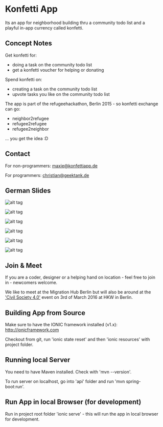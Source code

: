 # Konfetti App

Its an app for neighborhood building thru a community todo list and a playful in-app currency called konfetti.

## Concept Notes

Get konfetti for:
- doing a task on the community todo list
- get a konfetti voucher for helping or donating

Spend konfetti on:
- creating a task on the community todo list
- upvote tasks you like on the community todo list

The app is part of the refugeehackathon, Berlin 2015 - so konfetti exchange can go:
- neighbor2refugee
- refugee2refugee
- refugee2neighbor

... you get the idea :D

## Contact

For non-programmers: maxie@konfettiapp.de

For programmers: christian@geektank.de

## German Slides

![alt tag](https://raw.githubusercontent.com/rootzoll/konfetti-app/master/concept/slides/1_de.png)

![alt tag](https://raw.githubusercontent.com/rootzoll/konfetti-app/master/concept/slides/2_de.png)

![alt tag](https://raw.githubusercontent.com/rootzoll/konfetti-app/master/concept/slides/3_de.png)

![alt tag](https://raw.githubusercontent.com/rootzoll/konfetti-app/master/concept/slides/4_de.png)

![alt tag](https://raw.githubusercontent.com/rootzoll/konfetti-app/master/concept/slides/5_de.png)

![alt tag](https://raw.githubusercontent.com/rootzoll/konfetti-app/master/concept/slides/6_de.png)

## Join & Meet

If you are a coder, designer or a helping hand on location - feel free to join in - newcomers welcome.

We like to meet at the Migration Hub Berlin but will also be around at the ['Civil Society 4.0'](http://www.hkw.de/en/programm/projekte/2016/civil_society_4_0/civil_society_4_0_start.php) event on 3rd of March 2016 at HKW in Berlin.

## Building App from Source

Make sure to have the IONIC framework installed (v1.x): http://ionicframework.com

Checkout from git, run 'ionic state reset' and then 'ionic resources' with project folder.


## Running local Server

You need to have Maven installed. Check with 'mvn --version'.

To run server on localhost, go into 'api' folder and run 'mvn spring-boot:run'.


## Run App in local Browser (for development)

Run in project root folder 'ionic serve' - this will run the app in local browser for development.
